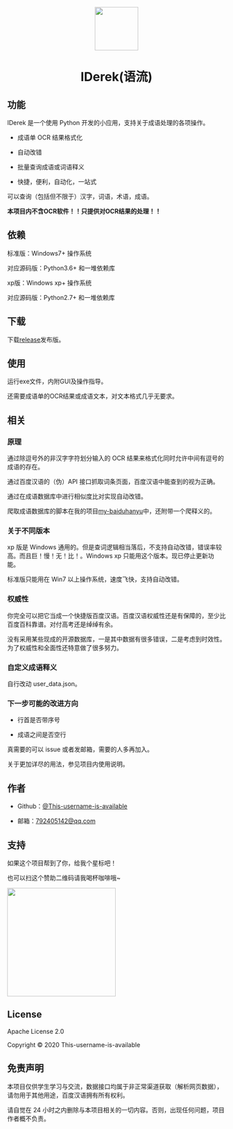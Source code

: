 <p align="center"><img src="https://i.loli.net/2020/03/13/ShB1HLiFNCOAW6u.png"  width="100"></p>

<h1 align="center">IDerek(语流)</h1>

## 功能

IDerek 是一个使用 Python 开发的小应用，支持关于成语处理的各项操作。

- 成语单 OCR 结果格式化

- 自动改错

- 批量查询成语或词语释义

- 快捷，便利，自动化，一站式

可以查询（包括但不限于）汉字，词语，术语，成语。

**本项目内不含OCR软件！！只提供对OCR结果的处理！！**

## 依赖

标准版：Windows7+ 操作系统

对应源码版：Python3.6+ 和一堆依赖库

xp版：Windows xp+ 操作系统

对应源码版：Python2.7+ 和一堆依赖库

## 下载

下载[release](https://github.com/This-username-is-available/IDerek/releases)发布版。

## 使用

运行exe文件，内附GUI及操作指导。

还需要成语单的OCR结果或成语文本，对文本格式几乎无要求。

## 相关

### 原理

通过除逗号外的非汉字字符划分输入的 OCR 结果来格式化同时允许中间有逗号的成语的存在。

通过百度汉语的（伪）API 接口抓取词条页面，百度汉语中能查到的视为正确。

通过在成语数据库中进行相似度比对实现自动改错。

爬取成语数据库的脚本在我的项目[my-baiduhanyu](https://github.com/This-username-is-available/my-baiduhanyu)中，还附带一个爬释义的。

### 关于不同版本

xp 版是 Windows 通用的。但是查词逻辑相当落后，不支持自动改错，错误率较高。而且巨！慢！无！比！。Windows xp 只能用这个版本。现已停止更新功能。

标准版只能用在 Win7 以上操作系统，速度飞快，支持自动改错。

### 权威性

你完全可以把它当成一个快捷版百度汉语。百度汉语权威性还是有保障的，至少比百度百科靠谱。对付高考还是绰绰有余。

没有采用某些现成的开源数据库，一是其中数据有很多错误，二是考虑到时效性。为了权威性和全面性还特意做了很多努力。

### 自定义成语释义

自行改动 user_data.json。

### 下一步可能的改进方向

- 行首是否带序号

- 成语之间是否空行

真需要的可以 issue 或者发邮箱，需要的人多再加入。

关于更加详尽的用法，参见项目内使用说明。

## 作者

- Github：[@This-username-is-available](https://github.com/This-username-is-available)

- 邮箱：<792405142@qq.com>

## 支持

如果这个项目帮到了你，给我个星标吧！

也可以扫这个赞助二维码请我喝杯咖啡哦~

<img src="https://i.loli.net/2020/03/13/83wLpUO7ZJb1qya.jpg"  width="250">

## License

Apache License 2.0

Copyright © 2020 This-username-is-available

## 免责声明

本项目仅供学生学习与交流，数据接口均属于非正常渠道获取（解析网页数据），请勿用于其他用途，百度汉语拥有所有权利。

请自觉在 24 小时之内删除与本项目相关的一切内容。否则，出现任何问题，项目作者概不负责。

